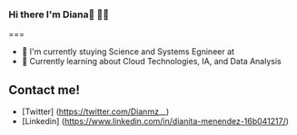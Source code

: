 ### Hi there I'm Diana👋 :woman_technologist:
===
- :memo: I'm currently stuying Science and Systems Egnineer at 
- :bamboo: Currently learning about Cloud Technologies, IA, and Data Analysis

## Contact me!
- [Twitter] (https://twitter.com/Dianmz__)
- [Linkedin] (https://www.linkedin.com/in/dianita-menendez-16b041217/)
<!--
**Dianmz/Dianmz** is a ✨ _special_ ✨ repository because its `README.md` (this file) appears on your GitHub profile.

Here are some ideas to get you started:

- 🔭 I’m currently working on ...
- 🌱 I’m currently learning ...
- 👯 I’m looking to collaborate on ...
- 🤔 I’m looking for help with ...
- 💬 Ask me about ...
- 📫 How to reach me: ...
- 😄 Pronouns: ...
- ⚡ Fun fact: ...
-->

